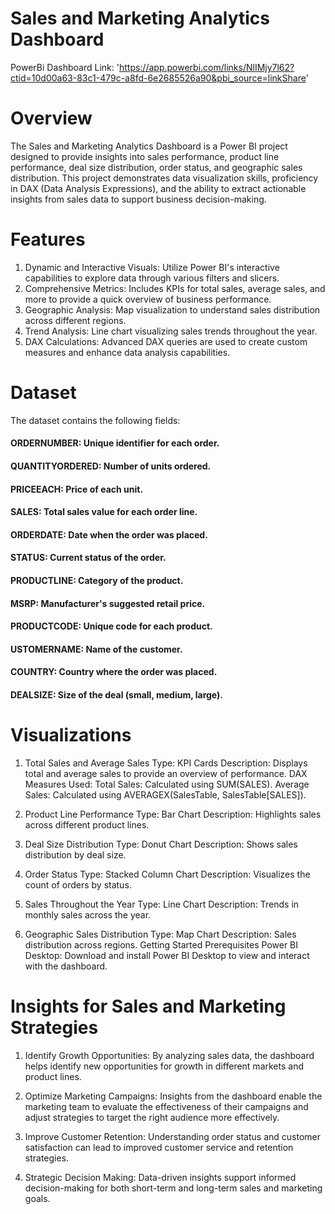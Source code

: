 # Sales and Marketing Analytics Dashboard

PowerBi Dashboard Link: 'https://app.powerbi.com/links/NlIMjy7l62?ctid=10d00a63-83c1-479c-a8fd-6e2685526a90&pbi_source=linkShare'

# Overview
The Sales and Marketing Analytics Dashboard is a Power BI project designed to provide insights into sales performance, product line performance, deal size distribution, order status, and geographic sales distribution. This project demonstrates data visualization skills, proficiency in DAX (Data Analysis Expressions), and the ability to extract actionable insights from sales data to support business decision-making.
# Features
1. Dynamic and Interactive Visuals: Utilize Power BI's interactive capabilities to explore data through various filters and slicers.
2. Comprehensive Metrics: Includes KPIs for total sales, average sales, and more to provide a quick overview of business performance.
3. Geographic Analysis: Map visualization to understand sales distribution across different regions.
4. Trend Analysis: Line chart visualizing sales trends throughout the year.
5. DAX Calculations: Advanced DAX queries are used to create custom measures and enhance data analysis capabilities.

# Dataset
The dataset contains the following fields:

#### ORDERNUMBER: Unique identifier for each order.
#### QUANTITYORDERED: Number of units ordered.
#### PRICEEACH: Price of each unit.
#### SALES: Total sales value for each order line.
#### ORDERDATE: Date when the order was placed.
#### STATUS: Current status of the order.
#### PRODUCTLINE: Category of the product.
#### MSRP: Manufacturer's suggested retail price.
#### PRODUCTCODE: Unique code for each product.
#### USTOMERNAME: Name of the customer.
#### COUNTRY: Country where the order was placed.
#### DEALSIZE: Size of the deal (small, medium, large).


# Visualizations
1. Total Sales and Average Sales
Type: KPI Cards
Description: Displays total and average sales to provide an overview of performance.
DAX Measures Used:
Total Sales: Calculated using SUM(SALES).
Average Sales: Calculated using AVERAGEX(SalesTable, SalesTable[SALES]).

3. Product Line Performance
Type: Bar Chart
Description: Highlights sales across different product lines.

4. Deal Size Distribution
Type: Donut Chart
Description: Shows sales distribution by deal size.

5. Order Status
Type: Stacked Column Chart
Description: Visualizes the count of orders by status.

6. Sales Throughout the Year
Type: Line Chart
Description: Trends in monthly sales across the year.

7. Geographic Sales Distribution
Type: Map Chart
Description: Sales distribution across regions.
Getting Started
Prerequisites
Power BI Desktop: Download and install Power BI Desktop to view and interact with the dashboard.

# Insights for Sales and Marketing Strategies

1. Identify Growth Opportunities: By analyzing sales data, the dashboard helps identify new opportunities for growth in different markets and product lines.

2. Optimize Marketing Campaigns: Insights from the dashboard enable the marketing team to evaluate the effectiveness of their campaigns and adjust strategies to target the right audience more effectively.
   
3. Improve Customer Retention: Understanding order status and customer satisfaction can lead to improved customer service and retention strategies.

4. Strategic Decision Making: Data-driven insights support informed decision-making for both short-term and long-term sales and marketing goals.
